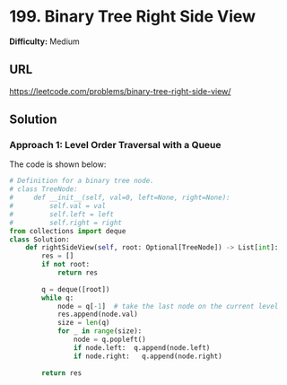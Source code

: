 # 199. Binary Tree Right Side View

**Difficulty:** Medium

## URL

https://leetcode.com/problems/binary-tree-right-side-view/

## Solution

### Approach 1: Level Order Traversal with a Queue

The code is shown below:

```python
# Definition for a binary tree node.
# class TreeNode:
#     def __init__(self, val=0, left=None, right=None):
#         self.val = val
#         self.left = left
#         self.right = right
from collections import deque
class Solution:
    def rightSideView(self, root: Optional[TreeNode]) -> List[int]:
        res = []
        if not root:
            return res
        
        q = deque([root])
        while q:
            node = q[-1]  # take the last node on the current level
            res.append(node.val)
            size = len(q)
            for _ in range(size):
                node = q.popleft()
                if node.left:  q.append(node.left)
                if node.right:   q.append(node.right)
                
        return res
```
